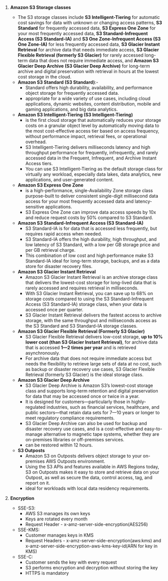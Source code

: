 
1. **Amazon S3 Storage classes**
    - The S3 storage classes include **S3 Intelligent-Tiering** for automatic cost savings for data with unknown or changing access patterns, **S3 Standard** for frequently accessed data, **S3 Express One Zone** for your most frequently accessed data, **S3 Standard-Infrequent Access (S3 Standard-IA)** and **S3 One Zone-Infrequent Access (S3 One Zone-IA)** for less frequently accessed data, **S3 Glacier Instant Retrieval** for archive data that needs immediate access, **S3 Glacier Flexible Retrieval (formerly S3 Glacier)** for rarely accessed long-term data that does not require immediate access, and **Amazon S3 Glacier Deep Archive (S3 Glacier Deep Archive)** for long-term archive and digital preservation with retrieval in hours at the lowest cost storage in the cloud.
    - **Amazon S3 Standard (S3 Standard)**:-
      - Standard offers high durability, availability, and performance object storage for frequently accessed data.
      - appropriate for a wide variety of use cases, including cloud applications, dynamic websites, content distribution, mobile and gaming applications, and big data analytics. 
    - **Amazon S3 Intelligent-Tiering (S3 Intelligent-Tiering)**
      - is the first cloud storage that automatically reduces your storage costs on a granular object level by automatically moving data to the most cost-effective access tier based on access frequency, without performance impact, retrieval fees, or operational overhead. 
      - S3 Intelligent-Tiering delivers milliseconds latency and high throughput performance for frequently, infrequently, and rarely accessed data in the Frequent, Infrequent, and Archive Instant Access tiers. 
      - You can use S3 Intelligent-Tiering as the default storage class for virtually any workload, especially data lakes, data analytics, new applications, and user-generated content.
    - **Amazon S3 Express One Zone**
      - is a high-performance, single-Availability Zone storage class purpose-built to deliver consistent single-digit millisecond data access for your most frequently accessed data and latency-sensitive applications. 
      - S3 Express One Zone can improve data access speeds by 10x and reduce request costs by 50% compared to S3 Standard.
    - **Amazon S3 Standard-Infrequent Access (S3 Standard-IA)**
      - S3 Standard-IA is for data that is accessed less frequently, but requires rapid access when needed. 
      - S3 Standard-IA offers the high durability, high throughput, and low latency of S3 Standard, with a low per GB storage price and per GB retrieval charge. 
      - This combination of low cost and high performance make S3 Standard-IA ideal for long-term storage, backups, and as a data store for disaster recovery files. 
    - **Amazon S3 Glacier Instant Retrieval**
      - Amazon S3 Glacier Instant Retrieval is an archive storage class that delivers the lowest-cost storage for long-lived data that is rarely accessed and requires retrieval in milliseconds. 
      - With S3 Glacier Instant Retrieval, you can save up to 68% on storage costs compared to using the S3 Standard-Infrequent Access (S3 Standard-IA) storage class, when your data is accessed once per quarter. 
      - S3 Glacier Instant Retrieval delivers the fastest access to archive storage, with the same throughput and milliseconds access as the S3 Standard and S3 Standard-IA storage classes.
    - **Amazon S3 Glacier Flexible Retrieval (Formerly S3 Glacier)**
      - S3 Glacier Flexible Retrieval delivers low-cost storage, **up to 10% lower cost (than S3 Glacier Instant Retrieval)**, for archive data that is accessed **1—2 times per year** and is retrieved asynchronously. 
      - For archive data that does not require immediate access but needs the flexibility to retrieve large sets of data at no cost, such as backup or disaster recovery use cases, S3 Glacier Flexible Retrieval (formerly S3 Glacier) is the ideal storage class.
    - **Amazon S3 Glacier Deep Archive**
      - S3 Glacier Deep Archive is Amazon S3’s lowest-cost storage class and supports long-term retention and digital preservation for data that may be accessed once or twice in a year. 
      - It is designed for customers—particularly those in highly-regulated industries, such as financial services, healthcare, and public sectors—that retain data sets for 7—10 years or longer to meet regulatory compliance requirements. 
      - S3 Glacier Deep Archive can also be used for backup and disaster recovery use cases, and is a cost-effective and easy-to-manage alternative to magnetic tape systems, whether they are on-premises libraries or off-premises services. 
      - can be restored within 12 hours.
    - **S3 Outposts**
      - Amazon S3 on Outposts delivers object storage to your on-premises AWS Outposts environment. 
      - Using the S3 APIs and features available in AWS Regions today, S3 on Outposts makes it easy to store and retrieve data on your Outpost, as well as secure the data, control access, tag, and report on it. 
      - ideal for workloads with local data residency requirements.
    
2. **Encryption**
   - SSE-S3:
     - AWS S3 manages its own keys
     - Keys are rotated every month
     - Request Header - x-amz-server-side-encryption(AES256)
   - SSE-KMS:
     - Customer manages keys in KMS
     - Request Headers - x-amz-server-side-encryption(aws:kms) and x-amz-server-side-encryption-aws-kms-key-id(ARN for key in KMS)
   - SSE-C:
     - Customer sends the key with every request
     - S3 performs encryption and decryption without storing the key
     - HTTPS is mandatory